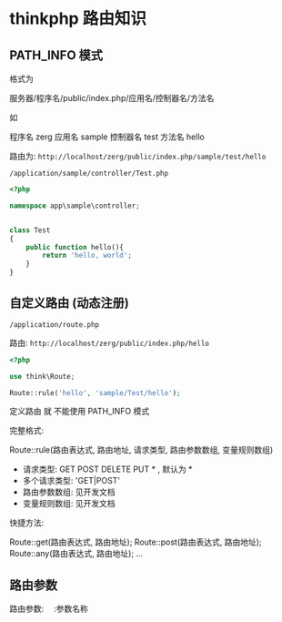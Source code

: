 # thinkphp 路由知识

## PATH_INFO 模式

格式为 

服务器/程序名/public/index.php/应用名/控制器名/方法名

如 

程序名 zerg
应用名 sample
控制器名 test
方法名 hello

路由为: `http://localhost/zerg/public/index.php/sample/test/hello`

`/application/sample/controller/Test.php`

```php
<?php

namespace app\sample\controller;


class Test
{
    public function hello(){
        return 'hello, world';
    }
}
```

## 自定义路由 (动态注册)

`/application/route.php`

路由: `http://localhost/zerg/public/index.php/hello`

```php
<?php

use think\Route;

Route::rule('hello', 'sample/Test/hello');

```

定义路由 就 不能使用 PATH_INFO 模式

完整格式:

Route::rule(路由表达式, 路由地址, 请求类型, 路由参数数组, 变量规则数组)

- 请求类型: GET POST DELETE PUT * , 默认为 *
- 多个请求类型:  'GET|POST'
- 路由参数数组: 见开发文档
- 变量规则数组: 见开发文档

快捷方法:

Route::get(路由表达式, 路由地址);
Route::post(路由表达式, 路由地址);
Route::any(路由表达式, 路由地址);
...

## 路由参数

路由参数: 　:参数名称

